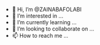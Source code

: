 - 👋 Hi, I’m @ZAINABAFOLABI
- 👀 I’m interested in ...
- 🌱 I’m currently learning ...
- 💞️ I’m looking to collaborate on ...
- 📫 How to reach me ...

<!---
ZAINABAFOLABI/ZAINABAFOLABI is a ✨ special ✨ repository because its `README.md` (this file) appears on your GitHub profile.
You can click the Preview link to take a look at your changes.
--->

